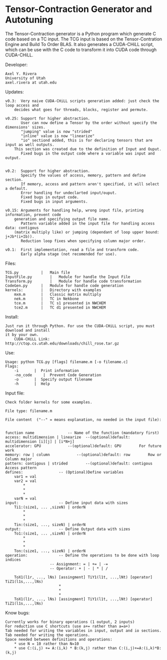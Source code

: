 Tensor-Contraction Generator and Autotuning
===========================================

The Tensor-Contraction generator is a Python program which generate C code based on a TC input. The TCG input is based on the Tensor-Contration Engine and Build To Order BLAS. It also generates a CUDA-CHiLL script, which can be use with the C code to transform it into CUDA code through CUDA-CHiLL. 

Developer:

	Axel Y. Rivera
	University of Utah
	axel.rivera at utah.edu

Updates:

	v0.3:  Very naive CUDA-CHiLL scripts generation added: just check the loop access and
		decides what goes for threads, blocks, register and permute.

	v0.25: Support for higher abstraction.
	       User can now define a Tensor by the order without specify the dimensions' sizes.
	       "jumping" value is now "strided"
	       "inline" value is now "linearize"
	       "io" sectiond added, this is for declaring tensors that are input as well outputs. 
		This section was created due to the definition of Input and Ouput.
	       Fixed bugs in the output code where a variable was input and output.
	

	v0.2:  Support for higher abstraction. 
	       Specify the values of access, memory, pattern and define section.
	       If memory, access and pattern aren't specified, it will select a default.
	       Error handling for undeclarted input/ouput.
	       Fixed bugs in output code.
	       Fixed bugs in input arguments.

	v0.15: Arguments for handling help, wrong input file, printing information, prevent code 
		generation and specifying output file name.
	       Pattern variable added in the input file for handling access data: contigous 
		(matrix multiply like) or jumping (dependant of loop upper bound: j+Jb*(i+Ib)).
	       Reduction loop fixes when specifying column major order.
	
	v0.1:  First implementation, read a file and transform code.
	       Early alpha stage (not recomended for use).
		
Files:

	TCG.py			|	Main file
	InputFile.py		|	Module for handle the Input File
	Transform.py		|	Module for handle code transformation
	CodeGen.py		|	Module for handle code generation
	kernels:		|	Directory with examples
		mxm.m		|	Classic matrix multiply
		nek.m		|	TC in Nekbone
		tce.m		|	TC s1 presented in NWCHEM
		tce2.m		|	TC d1 presented in NWCHEM

Install:

	Just run it through Python. For use the CUDA-CHiLL script, you must download and install 
	it by your own.
		CUDA-CHiLL Link: http://ctop.cs.utah.edu/downloads/chill_rose.tar.gz

Use:

	Usage: python TCG.py [flags] filename.m [-o filename.c]
	Flags:
		-i		 | 	Print information
		-no_code	 | 	Prevent Code Generation
		-o		 | 	Specify output filename
		-h		 | 	Help

Input file:

	Check folder kernels for some examples.

	File type: filename.m

	File content  ("--" = means explanation, no needed in the input file):


	function name				-- Name of the function (mandatory first)
	access: multidimension | linearize	--(optional)default: multidimension	[i][j] | [i*N+j]
	accelerator: GPU			--(optional)default: GPU		For future work
	memory: row | column			--(optional)default: row		Row or Column major
	pattern: contigous | strided		--(optional)default: contigous		Access pattern
	defines:				-- (Optional)Define variables 
		var1 = val
		var2 = val
		    *
   		    *
		    *
		varN = val
	input:					-- Define input data with sizes
		Ti1:(size1, ... ,sizeN)	| orderN	
		    *
		    *
		    *
		Tin:(size1, ..., sizeN) | orderN
	output:					-- Define Output data with sizes
		To1:(size1, ... ,sizeN) | orderN		
		    *
		    *
		    *
		Ton:(size1, ..., sizeN) | orderN
	operation:				-- Define the operations to be done with loop indices
						-- Assignment: = | += | -=
						-- Operator: + | - | * | /

		ToX1(l1r, ..., lNs) [assingment] TiY1(l1t, ...,lNt) [operator] TiZ1(l1s,...,lNs)
							*
							*
							*
		ToX1(l1r, ..., lNs) [assingment] TiY1(l1t, ...,lNt) [operator] TiZ1(l1s,...,lNs)
					
Know bugs:

	Currently works for binary operations (1 output, 2 inputs)
	For reduction use C shortcuts (use a+= rather than a=a+)
	Tab needed for writing the variables in input, output and io sections.
	Tab needed for writing the operations.
	Space needed between definitions and operations:
		* use N = 10 rather than N=10
		* use C:(i,j) += A:(i,k) * B:(k,j) rather than C:(i,j)+=A:(i,k)*B:(k,j)


